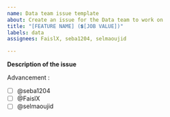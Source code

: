 ```yaml
---
name: Data team issue template
about: Create an issue for the Data team to work on
title: "[FEATURE NAME] (💲[JOB VALUE])"
labels: data
assignees: FaislX, seba1204, selmaoujid

---
```


**Description of the issue**

Advancement :
- [ ] @seba1204
- [ ] @FaislX
- [ ] @selmaoujid
